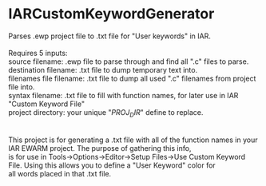 # IARCustomKeywordGenerator
Parses .ewp project file to .txt file for "User keywords" in IAR.<br>
<br>
Requires 5 inputs:<br>
  source filename: .ewp file to parse through and find all ".c" files to parse.<br>
  destination filename: .txt file to dump temporary text into.<br>
  filenames file filename: .txt file to dump all used ".c" filenames from project file into.<br>
  syntax filename: .txt file to fill with function names, for later use in IAR "Custom Keyword File"<br>
  project directory: your unique "$PROJ_DIR$" define to replace.<br>
 <br>
 <br>
This project is for generating a .txt file with all of the function names in your IAR EWARM project. The purpose of gathering this info, <br>is for use in Tools->Options->Editor->Setup Files->Use Custom Keyword File. Using this allows you to define a "User Keyword" color for <br>all words placed in that .txt file.<br>
